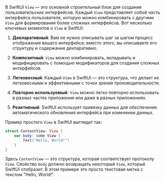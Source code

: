 В SwiftUI `View` — это основной строительный блок для создания пользовательских интерфейсов. Каждый `View` представляет собой часть интерфейса пользователя, которую можно комбинировать с другими `View` для формирования более сложных интерфейсов. Вот несколько ключевых моментов о `View` в SwiftUI:

1. **Декларативный**: Вам не нужно описывать шаг за шагом процесс отображения вашего интерфейса; вместо этого, вы описываете его структуру и содержание декларативно.

2. **Композитный**: `View` можно комбинировать, вкладывать и модифицировать с помощью модификаторов для создания сложных интерфейсов.

3. **Легковесный**: Каждый `View` в SwiftUI — это структура, что делает их легковесными и эффективными с точки зрения производительности.

4. **Повторно используемый**: `View` можно легко повторно использовать в разных частях приложения или даже в разных приложениях.

5. **Реактивный**: SwiftUI использует привязку данных для обеспечения автоматического обновления интерфейса при изменении данных.

Пример простого `View` в SwiftUI выглядит так:

```swift
struct ContentView: View {
    var body: some View {
        Text("Hello, World!")
    }
}
```

Здесь `ContentView` — это структура, которая соответствует протоколу `View`. Свойство `body` должно возвращать некоторый `View`, который SwiftUI отобразит. В этом примере это просто текстовая метка с текстом "Hello, World!".